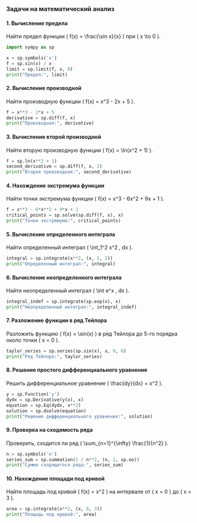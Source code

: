 ### Задачи на математический анализ

#### 1. Вычисление предела
Найти предел функции \( f(x) = \frac{\sin x}{x} \) при \( x \to 0 \).

```python
import sympy as sp

x = sp.symbols('x')
f = sp.sin(x) / x
limit = sp.limit(f, x, 0)
print("Предел:", limit)
```

#### 2. Вычисление производной
Найти производную функции \( f(x) = x^3 - 2x + 5 \).

```python
f = x**3 - 2*x + 5
derivative = sp.diff(f, x)
print("Производная:", derivative)
```

#### 3. Вычисление второй производной
Найти вторую производную функции \( f(x) = \ln(x^2 + 1) \).

```python
f = sp.ln(x**2 + 1)
second_derivative = sp.diff(f, x, 2)
print("Вторая производная:", second_derivative)
```

#### 4. Нахождение экстремума функции
Найти точки экстремума функции \( f(x) = x^3 - 6x^2 + 9x + 1 \).

```python
f = x**3 - 6*x**2 + 9*x + 1
critical_points = sp.solve(sp.diff(f, x), x)
print("Точки экстремума:", critical_points)
```

#### 5. Вычисление определенного интеграла
Найти определенный интеграл \( \int_1^2 x^2 \, dx \).

```python
integral = sp.integrate(x**2, (x, 1, 2))
print("Определенный интеграл:", integral)
```

#### 6. Вычисление неопределенного интеграла
Найти неопределенный интеграл \( \int e^x \, dx \).

```python
integral_indef = sp.integrate(sp.exp(x), x)
print("Неопределенный интеграл:", integral_indef)
```

#### 7. Разложение функции в ряд Тейлора
Разложить функцию \( f(x) = \sin(x) \) в ряд Тейлора до 5-го порядка около точки \( x = 0 \).

```python
taylor_series = sp.series(sp.sin(x), x, 0, 6)
print("Ряд Тейлора:", taylor_series)
```

#### 8. Решение простого дифференциального уравнения
Решить дифференциальное уравнение \( \frac{dy}{dx} = x^2 \).

```python
y = sp.Function('y')
dydx = sp.Derivative(y(x), x)
equation = sp.Eq(dydx, x**2)
solution = sp.dsolve(equation)
print("Решение дифференциального уравнения:", solution)
```

#### 9. Проверка на сходимость ряда
Проверить, сходится ли ряд \( \sum_{n=1}^{\infty} \frac{1}{n^2} \).

```python
n = sp.symbols('n')
series_sum = sp.summation(1 / n**2, (n, 1, sp.oo))
print("Сумма сходящегося ряда:", series_sum)
```

#### 10. Нахождение площади под кривой
Найти площадь под кривой \( f(x) = x^2 \) на интервале от \( x = 0 \) до \( x = 3 \).

```python
area = sp.integrate(x**2, (x, 0, 3))
print("Площадь под кривой:", area)
```